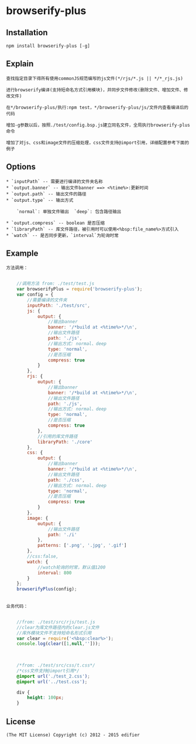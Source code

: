 # browserify-plus

## Installation	

	npm install browserify-plus [-g]

## Explain
	
	查找指定目录下得所有使用commonJS规范编写的js文件(*/rjs/*.js || */*_rjs.js)
	
	进行browserify编译(支持短命名方式引用模块)，并同步文件修改(删除文件、增加文件、修改文件)

	在*/browserify-plus/执行:npm test，*/browserify-plus/js/文件内查看编译后的代码
	
	增加-g参数以后，按照./test/config.bsp.js建立同名文件，全局执行browserify-plus命令
	
	增加了对js、css和image文件的压缩处理，css文件支持@import引用，详细配置参考下面的例子

## Options

	* `inputPath` -- 需要进行编译的文件夹名称
	* `output.banner` -- 输出文件banner ==> <%time%>:更新时间
	* `output.path` -- 输出文件的路径
	* `output.type` -- 输出方式
		
		`normal`: 单独文件输出  `deep`: 包含路径输出
		
	* `output.compress` -- boolean 是否压缩
	* `libraryPath` -- 库文件路径，被引用时可以使用<%bsp:file_name%>方式引入
	* `watch` -- 是否同步更新，`interval`为轮询时常

## Example
	
	方法调用：
~~~ javascript
	
	//调用方法 from: ./test/test.js
    var browserifyPlus = require('browserify-plus'); 
    var config = {
        //需要编译的文件夹
		inputPath: './test/src',
		js: {
			output: {
				//输出banner
				banner: '/*build at <%time%>*/\n',
				//输出文件路径
				path: './js',
				//输出方式: normal、deep
				type: 'normal',
				//是否压缩
				compress: true
			}
		},
		rjs: {
			output: {
				//输出banner
				banner: '/*build at <%time%>*/\n',
				//输出文件路径
				path: './js',
				//输出方式: normal、deep
				type: 'normal',
				//是否压缩
				compress: true
			},
			//引用的库文件路径
			libraryPath: './core'
		},
		css: {
			output: {
				//输出banner
				banner: '/*build at <%time%>*/\n',
				//输出文件路径
				path: './css',
				//输出方式: normal、deep
				type: 'normal',
				//是否压缩
				compress: true
			}
		},
		image: {
        	output: {
            	//输出文件路径
            	path: './i'
        	},
        	patterns: ['.png', '.jpg', '.gif']
    	},
		//css:false,
		watch: {
			//watch轮询的时常，默认值1200
			interval: 800
		}
    };
    browserifyPlus(config);
    
~~~

	业务代码：
~~~ javascript
	
	//from: ./test/src/rjs/test.js
	//clear为库文件路径内的clear.js文件
	//库外模块文件不支持短命名形式引用
	var clear = require('<%bsp:clear%>');
	console.log(clear([1,null,'']));
	
~~~
~~~ css
	
	/*from: ./test/src/css/t.css*/
	/*css文件支持@import引用*/
	@import url('./test_2.css');
	@import url('../test.css');

	div {
    	height: 100px;
	}

~~~

## License

	(The MIT License) Copyright (c) 2012 - 2015 edifier
	
	


